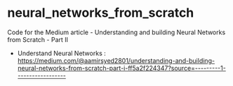 # neural_networks_from_scratch
Code for the Medium article - Understanding and building Neural Networks from Scratch - Part II

- Understand Neural Networks : 
https://medium.com/@aamirsyed2801/understanding-and-building-neural-networks-from-scratch-part-i-ff5a2f224347?source=---------1------------------
